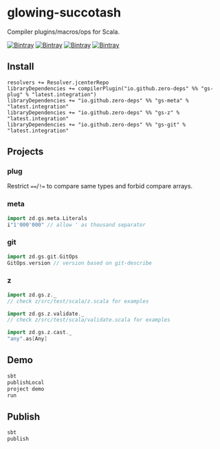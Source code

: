 # glowing-succotash

Compiler plugins/macros/ops for Scala.

[![Bintray](https://img.shields.io/bintray/v/zero-deps/maven/gs-plug.svg?label=plug)](https://bintray.com/zero-deps/maven/gs-plug/_latestVersion)
[![Bintray](https://img.shields.io/bintray/v/zero-deps/maven/gs-meta.svg?label=meta)](https://bintray.com/zero-deps/maven/gs-meta/_latestVersion)
[![Bintray](https://img.shields.io/bintray/v/zero-deps/maven/gs-git.svg?label=git)](https://bintray.com/zero-deps/maven/gs-git/_latestVersion)
[![Bintray](https://img.shields.io/bintray/v/zero-deps/maven/gs-z.svg?label=z)](https://bintray.com/zero-deps/maven/gs-z/_latestVersion)

## Install

```
resolvers += Resolver.jcenterRepo
libraryDependencies += compilerPlugin("io.github.zero-deps" %% "gs-plug" % "latest.integration")
libraryDependencies += "io.github.zero-deps" %% "gs-meta" % "latest.integration"
libraryDependencies += "io.github.zero-deps" %% "gs-z" % "latest.integration"
libraryDependencies += "io.github.zero-deps" %% "gs-git" % "latest.integration"
```

## Projects

### plug

Restrict `==`/`!=` to compare same types and forbid compare arrays.

### meta

```scala
import zd.gs.meta.Literals
i"1'000'000" // allow ' as thousand separator
```

### git

```scala
import zd.gs.git.GitOps
GitOps.version // version based on git-describe
```

### z

```scala
import zd.gs.z._
// check z/src/test/scala/z.scala for examples
```

```scala
import zd.gs.z.validate._
// check z/src/test/scala/validate.scala for examples
```

```scala
import zd.gs.z.cast._
"any".as[Any]
```

## Demo

```bash
sbt
publishLocal
project demo
run
```

## Publish

```bash
sbt
publish
```
